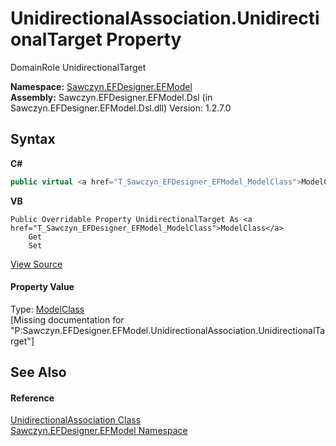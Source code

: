 # UnidirectionalAssociation.UnidirectionalTarget Property 
 

DomainRole UnidirectionalTarget

**Namespace:**&nbsp;<a href="N_Sawczyn_EFDesigner_EFModel">Sawczyn.EFDesigner.EFModel</a><br />**Assembly:**&nbsp;Sawczyn.EFDesigner.EFModel.Dsl (in Sawczyn.EFDesigner.EFModel.Dsl.dll) Version: 1.2.7.0

## Syntax

**C#**<br />
``` C#
public virtual <a href="T_Sawczyn_EFDesigner_EFModel_ModelClass">ModelClass</a> UnidirectionalTarget { get; set; }
```

**VB**<br />
``` VB
Public Overridable Property UnidirectionalTarget As <a href="T_Sawczyn_EFDesigner_EFModel_ModelClass">ModelClass</a>
	Get
	Set
```

<a href="https://github.com/msawczyn/EFDesigner/tree/master/src/Dsl/GeneratedCode/DomainRelationships.cs#L1961" title="View the source code">View Source</a><br />

#### Property Value
Type: <a href="T_Sawczyn_EFDesigner_EFModel_ModelClass">ModelClass</a><br />\[Missing <value> documentation for "P:Sawczyn.EFDesigner.EFModel.UnidirectionalAssociation.UnidirectionalTarget"\]

## See Also


#### Reference
<a href="T_Sawczyn_EFDesigner_EFModel_UnidirectionalAssociation">UnidirectionalAssociation Class</a><br /><a href="N_Sawczyn_EFDesigner_EFModel">Sawczyn.EFDesigner.EFModel Namespace</a><br />